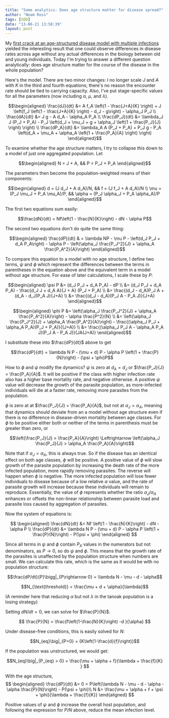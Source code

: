 ```yaml
---
title: "Some analytics: Does age structure matter for disease spread?"
author: "Noam Ross"
tags: [SOD]
date: "13-06-21 13:58:39"
layout: post
--- 
```



My [first crack at an age-structured disease model with multiple
infections](http://www.noamross.net/blog/2013/6/11/multi-infection-tests.html)
yielded the interesting result that one could observe differences in
disease rates across age without any actual differences in the biology
between old and young individuals. Today I'm trying to answer a
different question analytically: does age structure matter for the
course of the disease in the whole population?

Here's the model. There are two minor changes: I no longer scale $J$ and
$A$ with $K$ in the third and fourth equations; there's no reason the
encounter rate should be tied to carrying capacity. Also, I've put
stage-specific values for all the parameters (now including $\alpha$,
$\mu$, and $\lambda$).

$$\begin{aligned}
  \frac{dJ}{dt}  &= A f_A \left(1 - \frac{J+A}{K} \right) + J  
                    \left(f_J \left(1 - \frac{J+A}{K} \right) - 
                          d_J - g\right) - \alpha_J P_J \\
  \frac{dA}{dt}  &= J g - A d_A - \alpha_A P_A \\
  \frac{dP_J}{dt}  &= \lambda_J J (P_J + P_A)  - 
                      P_J \left(d_J + \mu_J + g + \alpha_J 
                                \left(1 + \frac{P_J}{J} \right) \right) \\
  \frac{dP_A}{dt}  &= \lambda_A A (P_J + P_A)  + P_J  g - 
                      P_A \left(d_A + \mu_A + \alpha_A 
                                \left(1 + \frac{P_A}{A}  \right) \right)
\end{aligned}$$

To examine whether the age structure matters, I try to collapse this
down to a model of just one aggregated population. Let

$$\begin{aligned}
  N = J + A, && P = P_J + P_A
\end{aligned}$$

The parameters then become the population-weighted means of their
components:

$$\begin{aligned}
   d = (J d_J + A d_A)/N, && f = (J f_J + A d_A)/N \\
   \mu = (P_J \mu_J + P_A \mu_A)/P, && \alpha = (P_J \alpha_J + P_A \alpha_A)/P
\end{aligned}$$

The first two equations sum easily:

$$\frac{dN}{dt} = Nf\left(1 - \frac{N}{K}\right) - dN - \alpha P$$

The second two equations don't do quite the same thing:

$$\begin{aligned}
  \frac{dP}{dt} & = \lambda NP - \mu P - \left(d_J P_J + d_A P_A\right) - 
                     \alpha P - \left(\alpha_J \frac{P_J^2}{J} + 
                                       \alpha_A \frac{P_A^2}{A}\right) 
\end{aligned}$$

To compare this equation to a model with no age structure, I define two
terms, $\psi$ and $\phi$ which represent the differences between the
terms in parentheses in the equation above and the equivalent term in a
model without age structure. For ease of later calculations, I scale
these by $P$:

$$\begin{aligned}
    \psi P &= (d_J P_J + d_A P_A) - dP \\
           &= (d_J P_J + d_A P_A) - \frac{d_J J + d_A A}{J + A} (P_J + P_A) \\
           &= \frac{(d_J - d_A)P_J A + (d_A - d_J)P_A J}{J+A} \\
           &= \frac{(d_J - d_A)(P_J A - P_A J)}{J+A} 
  \end{aligned}$$

$$\begin{aligned}
    \phi P &= \left(\alpha_J \frac{P_J^2}{J} + \alpha_A \frac{P_A^2}{A}\right) - 
              \alpha \frac{P^2}{N}  \\
           &= \left(\alpha_J \frac{P_J^2}{J} + \alpha_A \frac{P_A^2}{A}\right) - 
              \frac{(\alpha_J P_J + \alpha_A P_A)(P_J + P_A)}{(J+A)} \\
           &=  \frac{(\alpha_J P_J A - \alpha_A P_A J)(P_J A - P_A J)}{JA(J+A)} 
  \end{aligned}$$

I substitute these into $\frac{dP}{dt}$ above to get

$$\frac{dP}{dt} = \lambda N P - (\mu + d) P - 
  \alpha P \left(1 + \frac{P}{N}\right) - (\psi + \phi)P$$

How to $\phi$ and $\psi$ modify the dynamics? $\psi$ is zero at
$d_A=d_J$ or $\frac{P_J}{J} = \frac{P_A}{A}$. It will be positive if the
class with higher infection rate also has a higher base mortality rate,
and negative otherwise. A positive $\psi$ value will decrease the growth
of the parasite population, as more-infected individuals will die at a
faster rate, removing more parasites from the population.

$\phi$ is zero at at $\frac{P_J}{J} = \frac{P_A}{A}$, but not at
$\alpha_J = \alpha_A$, meaning that dynamics should deviate from an a
model without age structure even if there is no difference in
disease-driven mortality between age classes. For $\phi$ to be positive
either both or neither of the terms in parenthesis must be greater than
zero, or

$$\left(\frac{P_J}{J} > \frac{P_A}{A}\right) \Leftrightarrow 
  \left(\alpha_J \frac{P_J}{J} > \alpha_A \frac{P_A}{A}\right)$$

Note that if $\alpha_J = \alpha_A$, this is always true. So if the
disease has an identical effect on both age classes, $\phi$ will be
positive. A positive value of $\phi$ will slow growth of the parasite
population by increasing the death rate of the more infected population,
more rapidly removing parasites. The reverse will happen when $\phi$ is
negative. The more infected population will lose fewer individuals to
disease because of a low relative $\alpha$ value, and the rate of
parasite growth will increase because these individuals will remain to
reproduce. Essentially, the value of $\phi$ represents whether the ratio
$\alpha_J/\alpha_A$ enhances or offsets the non-linear relationship
between parasite load and parasite loss caused by aggregation of
parasites.

Now the system of equations is:

$$
\begin{aligned}
  \frac{dN}{dt} &= Nf \left(1 - \frac{N}{K}\right) - dN - \alpha P \\
  \frac{dP}{dt} &= \lambda N P - (\mu + d) P - 
                   \alpha P \left(1 + \frac{P}{N}\right) - P(\psi + \phi) 
\end{aligned}
$$

Since all terms in $\psi$ and $\phi$ contain $P_X$ values in the
numerators but not denominators, as $P \rightarrow 0$, so do $\psi$ and
$\phi$. This means that the growth rate of the parasites is unaffected
by the population structure when numbers are small. We can calculate
this rate, which is the same as it would be with no population
structure:

$$\frac{dP/dt}{P}\bigg|_{P\rightarrow 0} = \lambda N - \mu - d - \alpha$$

$$N_{\text{threshold}} = \frac{\mu + d + \alpha}{\lambda}$$

(A reminder here that reducing $\alpha$ but not $\lambda$ in the tanoak
population is a losing strategy)

Setting $dN/dt = 0$, we can solve for $\frac{P}{N}$.

$$
  \frac{P}{N} = \frac{f\left(1-\frac{N}{K}\right) -d }{\alpha}
$$

Under disease-free conditions, this is easily solved for $N$:

$$N_{eq}\big|_{P=0} = {K\left(1-\frac{d}{f}\right)}$$

If the population was unstructured, we would get:

$$N_{eq}\big|_{P_{eq} > 0} = \frac{\mu + \alpha + f}{\lambda + \frac{f}{K} } $$

With the age structure, $$
\begin{aligned}
  \frac{dP}{dt} &= 0 = P\left(\lambda N - \mu - d - \alpha - 
                              \alpha \frac{P}{N}\right) -  P(\psi + \phi)\\
  N &= \frac{\mu + \alpha + f + \psi + \phi}{\lambda + \frac{f}{K}} 
\end{aligned} 
$$

Positive values of $\psi$ and $\phi$ increase the overall host
population, and following the expression for $P/N$ above, reduce the
mean infection level.
